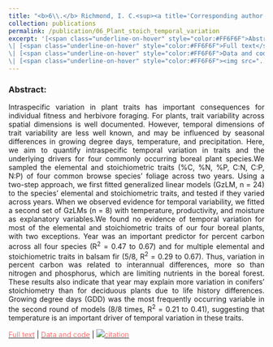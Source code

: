 ```yaml
---
title: "<b>6\\.</b> Richmond, I. C.<sup><a title='Corresponding author'>✉</a></sup>, Leroux, S.J., Vander Wal, E., Heckford, T.R., <u>Rizzuto, M.</u>, Balluffi-Fry, J., Kennah, J., Wiersma, Y.F. (2020). **Temporal variation and its drivers in the elemental traits of four boreal plant species.** Journal of Plant Ecology, 14, 398--413"
collection: publications
permalink: /publication/06_Plant_stoich_temporal_variation
excerpt: '[<span class="underline-on-hover" style="color:#FF6F6F">Abstract</span>](../publication/06_Plant_stoich_temporal_variation)
\| [<span class="underline-on-hover" style="color:#FF6F6F">Full text</span>](https://doi.org/10.1093/jpe/rtaa103)
\| [<span class="underline-on-hover" style="color:#FF6F6F">Data and code</span>](https://doi.org/10.5281/zenodo.4090893)
\| [<span class="underline-on-hover" style="color:#FF6F6F"><img src="../images/bibtex.svg">citation</span>](../bibtex/06_Plant_stoich_temporal_variation.bib)'
---
```


### Abstract:

<p style='text-align: justify;'>
Intraspecific variation in plant traits has important consequences for individual fitness and herbivore foraging. For plants, trait variability across spatial dimensions is well documented. However, temporal dimensions of trait variability are less well known, and may be influenced by seasonal differences in growing degree days, temperature, and precipitation. Here, we aim to quantify intraspecific temporal variation in traits and the underlying drivers for four commonly occurring boreal plant species.We sampled the elemental and stoichiometric traits (%C, %N, %P, C:N, C:P, N:P) of four common browse species’ foliage across two years. Using a two-step approach, we first fitted generalized linear models (GzLM, n = 24) to the species’ elemental and stoichiometric traits, and tested if they varied across years. When we observed evidence for temporal variability, we fitted a second set of GzLMs (n = 8) with temperature, productivity, and moisture as explanatory variables.We found no evidence of temporal variation for most of the elemental and stoichiometric traits of our four boreal plants, with two exceptions. Year was an important predictor for percent carbon across all four species (R<sup>2</sup> = 0.47 to 0.67) and for multiple elemental and stoichiometric traits in balsam fir (5/8, R<sup>2</sup> = 0.29 to 0.67). Thus, variation in percent carbon was related to interannual differences, more so than nitrogen and phosphorus, which are limiting nutrients in the boreal forest. These results also indicate that year may explain more variation in conifers’ stoichiometry than for deciduous plants due to life history differences. Growing degree days (GDD) was the most frequently occurring variable in the second round of models (8/8 times, R<sup>2</sup> = 0.21 to 0.41), suggesting that temperature is an important driver of temporal variation in these traits.
</p>

[<span class="underline-on-hover" style="color:#FF6F6F">Full text</span>](https://doi.org/10.1093/jpe/rtaa103)
\| [<span class="underline-on-hover" style="color:#FF6F6F">Data and code</span>](https://doi.org/10.5281/zenodo.4090893)
\| [<span class="underline-on-hover" style="color:#FF6F6F"><img src="../images/bibtex.svg">citation</span>](../bibtex/06_Plant_stoich_temporal_variation.bib)
